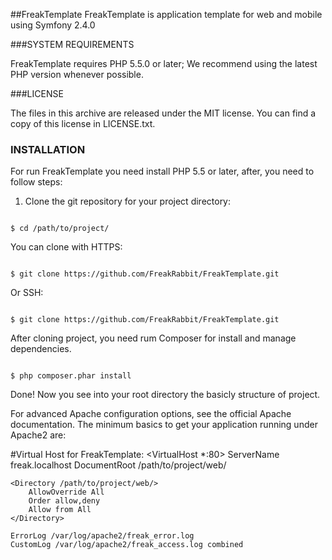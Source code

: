 ##FreakTemplate
FreakTemplate is application template for web and mobile using Symfony 2.4.0

###SYSTEM REQUIREMENTS

FreakTemplate requires PHP 5.5.0 or later; We recommend using the latest PHP version whenever possible.

###LICENSE

The files in this archive are released under the MIT license. You can find a copy of this license in LICENSE.txt.

### INSTALLATION

For run FreakTemplate you need install PHP 5.5 or later, after, you need to follow steps:

1) Clone the git repository for your project directory:

<code>
$ cd /path/to/project/
</code>

You can clone with HTTPS:

<code>
$ git clone https://github.com/FreakRabbit/FreakTemplate.git
</code>

Or SSH:

<code>
$ git clone https://github.com/FreakRabbit/FreakTemplate.git
</code>

After cloning project, you need rum Composer for install and manage dependencies.

<code>
$ php composer.phar install
</code>

Done! Now you see into your root directory the basicly structure of project.

For advanced Apache configuration options, see the official Apache documentation. The minimum basics to get your application running under Apache2 are:

#Virtual Host for FreakTemplate:
<VirtualHost *:80>
    ServerName freak.localhost
    DocumentRoot /path/to/project/web/

    <Directory /path/to/project/web/>
        AllowOverride All
        Order allow,deny
        Allow from All
    </Directory>

    ErrorLog /var/log/apache2/freak_error.log
    CustomLog /var/log/apache2/freak_access.log combined
</VirtualHost>
